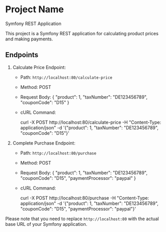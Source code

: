 # Project Name

Symfony REST Application

This project is a Symfony REST application for calculating product prices and making payments.

## Endpoints

1. Calculate Price Endpoint:
    - Path:  `http://localhost:80/calculate-price` 
    - Method: POST
    - Request Body:
{
    "product": 1,
    "taxNumber": "DE123456789",
    "couponCode": "D15"
}
    - cURL Command:

        curl -X POST http://localhost:80/calculate-price 
        -H "Content-Type: application/json"
        -d '{"product": 1, "taxNumber": "DE123456789", "couponCode": "D15"}'  
2. Complete Purchase Endpoint:
    - Path:  `http://localhost:80/purchase` 
    - Method: POST
    - Request Body:
{
    "product": 1,
    "taxNumber": "DE123456789",
    "couponCode": "D15",
    "paymentProcessor": "paypal"
}
    - cURL Command:

        curl -X POST http://localhost:80/purchase 
        -H "Content-Type: application/json"
        -d '{"product": 1, "taxNumber": "DE123456789", "couponCode": "D15", "paymentProcessor": "paypal"}'  

Please note that you need to replace  `http://localhost:80`  with the actual base URL of your Symfony application.
